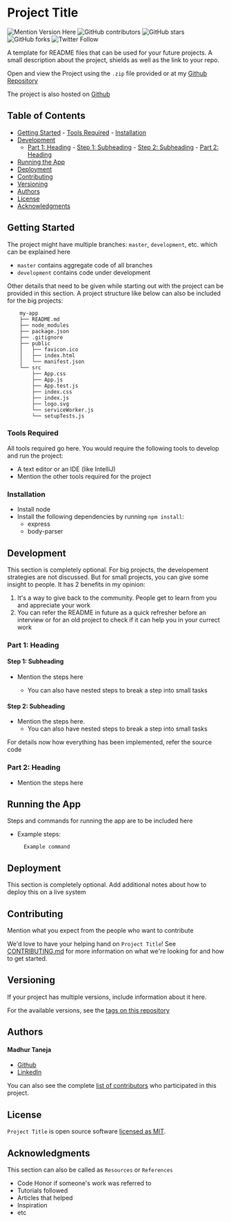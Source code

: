 # Project Title

![Mention Version Here](https://img.shields.io/badge/version-v0.0.1-blue)
![GitHub contributors](https://img.shields.io/github/contributors/madhur-taneja/README-Template)
![GitHub stars](https://img.shields.io/github/stars/madhur-taneja/README-Template?style=social)
![GitHub forks](https://img.shields.io/github/forks/madhur-taneja/README-Template?style=social)
![Twitter Follow](https://img.shields.io/twitter/follow/madhurtaneja2?style=social)

A template for README files that can be used for your future projects. A small description about the project, shields as well as the link to your repo.

Open and view the Project using the `.zip` file provided or at my [Github Repository](https://github.com/madhur-taneja/README-Template)

The project is also hosted on [Github](https://madhur-taneja.github.io/README-Template)

## Table of Contents

- [Getting Started](#getting-started) - [Tools Required](#tools-required) - [Installation](#installation)
- [Development](#development)
  - [Part 1: Heading](#part-1-heading) - [Step 1: Subheading](#step-1-subheading) - [Step 2: Subheading](#step-2-subheading) - [Part 2: Heading](#part-2-heading)
- [Running the App](#running-the-app)
- [Deployment](#deployment)
- [Contributing](#contributing)
- [Versioning](#versioning)
- [Authors](#authors)
- [License](#license)
- [Acknowledgments](#acknowledgments)

## Getting Started

The project might have multiple branches: `master`, `development`, etc. which can be explained here

- `master` contains aggregate code of all branches
- `development` contains code under development

Other details that need to be given while starting out with the project can be provided in this section. A project structure like below can also be included for the big projects:

```
	my-app
	├── README.md
	├── node_modules
	├── package.json
	├── .gitignore
	├── public
	│   ├── favicon.ico
	│   ├── index.html
	│   └── manifest.json
	└── src
		├── App.css
		├── App.js
		├── App.test.js
		├── index.css
		├── index.js
		├── logo.svg
		└── serviceWorker.js
		└── setupTests.js
```

### Tools Required

All tools required go here. You would require the following tools to develop and run the project:

- A text editor or an IDE (like IntelliJ)
- Mention the other tools required for the project

### Installation

- Install node
- Install the following dependencies by running `npm install`:
  - express
  - body-parser

## Development

This section is completely optional. For big projects, the developement strategies are not discussed. But for small projects, you can give some insight to people. It has 2 benefits in my opinion:

1. It's a way to give back to the community. People get to learn from you and appreciate your work
2. You can refer the README in future as a quick refresher before an interview or for an old project to check if it can help you in your currect work

### Part 1: Heading

#### Step 1: Subheading

- Mention the steps here

  - You can also have nested steps to break a step into small tasks

#### Step 2: Subheading

- Mention the steps here.
  - You can also have nested steps to break a step into small tasks

For details now how everything has been implemented, refer the source code

### Part 2: Heading

- Mention the steps here

## Running the App

Steps and commands for running the app are to be included here

- Example steps:
  ```
    Example command
  ```

## Deployment

This section is completely optional. Add additional notes about how to deploy this on a live system

## Contributing

Mention what you expect from the people who want to contribute

We'd love to have your helping hand on `Project Title`! See [CONTRIBUTING.md](https://github.com/madhur-taneja/README-template/blob/master/CONTRIBUTING.md) for more information on what we're looking for and how to get started.

## Versioning

If your project has multiple versions, include information about it here.

For the available versions, see the [tags on this repository](https://github.com/madhur-taneja/README-template/tags)

## Authors

#### Madhur Taneja

- [Github](https://github.com/madhur-taneja)
- [LinkedIn](https://www.linkedin.com/in/madhur-taneja/)

You can also see the complete [list of contributors](https://github.com/madhur-taneja/README-template/contributors) who participated in this project.

## License

`Project Title` is open source software [licensed as MIT](https://github.com/madhur-taneja/README-template/blob/master/LICENSE.md).

## Acknowledgments

This section can also be called as `Resources` or `References`

- Code Honor if someone's work was referred to
- Tutorials followed
- Articles that helped
- Inspiration
- etc
